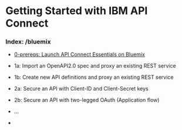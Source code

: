 # Getting Started with IBM API Connect


### Index: /bluemix
- [0-prereqs: Launch API Connect Essentials on Bluemix](bluemix/0-prereq/README.md)

- 1a: Import an OpenAPI2.0 spec and proxy an existing REST service
- 1b: Create new API definitions and proxy an existing REST service
- 2a: Secure an API with Client-ID and Client-Secret keys
- 2b: Secure an API with two-legged OAuth (Application flow)
-  ...
-
